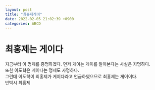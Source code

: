 ```yaml
---
layout: post
title: "최홍제게이"
date: 2022-02-05 21:02:39 +0900
categories: ABCD
---
```


# 최홍제는 게이다

지금부터 이 명제를 증명하겠다. 먼저 게이는 게이를 알아본다는 사실은 자명하다.  
또한 이도학은 게이다는 명제도 자명하다.  
그런데 이도학이 최홍제가 게이다라고 언급하였으므로 최홍제는 게이이다.  
반박시 최홍제
